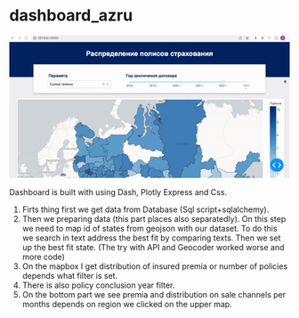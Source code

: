 # dashboard_azru

![](https://github.com/Dana1402/dashboard_azru/blob/master/demo.gif)

Dashboard is built with using Dash, Plotly Express and Css.
1. Firts thing first we get data from Database (Sql script+sqlalchemy). 
2. Then we preparing data (this part places also separatedly). On this step we need to map id of states from geojson with our dataset.
   To do this we search in text address the best fit by comparing texts. Then we set up the best fit state.
   (The try with API and Geocoder worked worse and more code)
4. On the mapbox I get distribution of insured premia or number of policies depends what filter is set.
5. There is also policy conclusion year filter.
6. On the bottom part we see premia and distribution on sale channels per months depends on region we clicked on the upper map.
